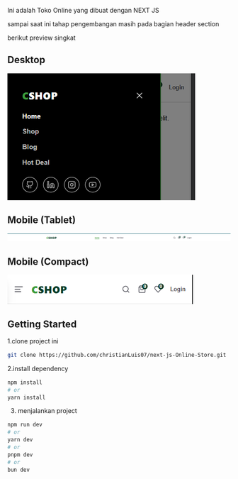 Ini adalah Toko Online yang dibuat dengan NEXT JS

sampai saat ini tahap pengembangan masih pada bagian header section

berikut preview singkat <br />
## Desktop
![Desktop Preview](./preview/1.png)

## Mobile (Tablet)
![Mobile Preview - 2](./preview/2.png)

## Mobile (Compact)
![Mobile Preview - 3](./preview/3.png)

## Getting Started

1.clone project ini
```bash 
git clone https://github.com/christianLuis07/next-js-Online-Store.git
```
2.install dependency
```bash
npm install
# or
yarn install
```
3. menjalankan project 
```bash
npm run dev
# or
yarn dev
# or
pnpm dev
# or
bun dev
```

